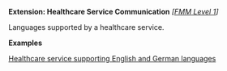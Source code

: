 **Extension: Healthcare Service Communication** *[[FMM Level 1](guidance.html)]*

Languages supported by a healthcare service.


**Examples**

[Healthcare service supporting English and German languages](HealthcareService-example4.html)